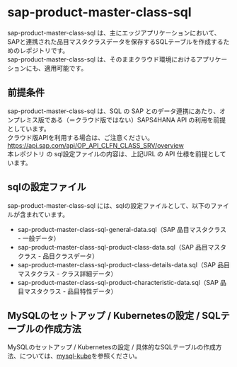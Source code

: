 # sap-product-master-class-sql     

sap-product-master-class-sql は、主にエッジアプリケーションにおいて、SAPと連携された品目マスタクラスデータを保存するSQLテーブルを作成するためのレポジトリです。    
sap-product-master-class-sql は、そのままクラウド環境におけるアプリケーションにも、適用可能です。   

## 前提条件  
sap-product-master-class-sql は、SQL の SAP とのデータ連携にあたり、オンプレミス版である（＝クラウド版ではない）SAPS4HANA API の利用を前提としています。  
クラウド版APIを利用する場合は、ご注意ください。  
https://api.sap.com/api/OP_API_CLFN_CLASS_SRV/overview   
本レポジトリ の sql設定ファイルの内容は、上記URL の API 仕様を前提としています。    

## sqlの設定ファイル

sap-product-master-class-sql には、sqlの設定ファイルとして、以下のファイルが含まれています。  

* sap-product-master-class-sql-general-data.sql（SAP 品目マスタクラス - 一般データ）
* sap-product-master-class-sql-product-class-data.sql（SAP 品目マスタクラス - 品目クラスデータ）
* sap-product-master-class-sql-product-class-details-data.sql（SAP 品目マスタクラス - クラス詳細データ）
* sap-product-master-class-sql-product-characteristic-data.sql（SAP 品目マスタクラス - 品目特性データ）


## MySQLのセットアップ / Kubernetesの設定 / SQLテーブルの作成方法

MySQLのセットアップ / Kubernetesの設定 / 具体的なSQLテーブルの作成方法、については、[mysql-kube](https://github.com/latonaio/mysql-kube)を参照ください。
